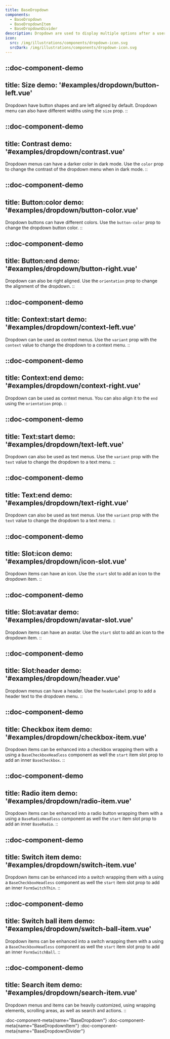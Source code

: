 ```yaml
---
title: BaseDropdown
components:
  - BaseDropdown
  - BaseDropdownItem
  - BaseDropdownDivider
description: Dropdown are used to display multiple options after a user interaction. Customize how they look and feel using the available props.
icon:
  src: /img/illustrations/components/dropdown-icon.svg
  srcDark: /img/illustrations/components/dropdown-icon.svg
---
```


::doc-component-demo
---
title: Size
demo: '#examples/dropdown/button-left.vue'
---
Dropdown have button shapes and are left aligned by default. Dropdown menu can also have different widths using the `size` prop.
::

::doc-component-demo
---
title: Contrast
demo: '#examples/dropdown/contrast.vue'
---
Dropdown menus can have a darker color in dark mode. Use the `color` prop to change the contrast of the dropdown menu when in dark mode.
::

::doc-component-demo
---
title: Button:color
demo: '#examples/dropdown/button-color.vue'
---
Dropdown buttons can have different colors. Use the `button-color` prop to change the dropdown button color.
::

::doc-component-demo
---
title: Button:end
demo: '#examples/dropdown/button-right.vue'
---
Dropdown can also be right aligned. Use the `orientation` prop to change the alignment of the dropdown.
::

::doc-component-demo
---
title: Context:start
demo: '#examples/dropdown/context-left.vue'
---
Dropdown can be used as context menus. Use the `variant` prop with the `context` value to change the dropdown to a context menu.
::

::doc-component-demo
---
title: Context:end
demo: '#examples/dropdown/context-right.vue'
---
Dropdown can be used as context menus. You can also align it to the `end` using the `orientation` prop.
::

::doc-component-demo
---
title: Text:start
demo: '#examples/dropdown/text-left.vue'
---
Dropdown can also be used as text menus. Use the `variant` prop with the `text` value to change the dropdown to a text menu.
::

::doc-component-demo
---
title: Text:end
demo: '#examples/dropdown/text-right.vue'
---
Dropdown can also be used as text menus. Use the `variant` prop with the `text` value to change the dropdown to a text menu.
::

::doc-component-demo
---
title: Slot:icon
demo: '#examples/dropdown/icon-slot.vue'
---
Dropdown items can have an icon. Use the `start` slot to add an icon to the dropdown item.
::

::doc-component-demo
---
title: Slot:avatar
demo: '#examples/dropdown/avatar-slot.vue'
---
Dropdown items can have an avatar. Use the `start` slot to add an icon to the dropdown item.
::

::doc-component-demo
---
title: Slot:header
demo: '#examples/dropdown/header.vue'
---
Dropdown menus can have a header. Use the `headerLabel` prop to add a header text to the dropdown menu.
::

::doc-component-demo
---
title: Checkbox item
demo: '#examples/dropdown/checkbox-item.vue'
---
Dropdown items can be enhanced into a checkbox wrapping them with a using a `BaseCheckboxHeadless` component as well the `start` item slot prop to add an inner `BaseCheckbox`.
::

::doc-component-demo
---
title: Radio item
demo: '#examples/dropdown/radio-item.vue'
---
Dropdown items can be enhanced into a radio button wrapping them with a using a `BaseRadioHeadless` component as well the `start` item slot prop to add an inner `BaseRadio`.
::

::doc-component-demo
---
title: Switch item
demo: '#examples/dropdown/switch-item.vue'
---
Dropdown items can be enhanced into a switch wrapping them with a using a `BaseCheckboxHeadless` component as well the `start` item slot prop to add an inner `FormSwitchThin`.
::

::doc-component-demo
---
title: Switch ball item
demo: '#examples/dropdown/switch-ball-item.vue'
---
Dropdown items can be enhanced into a switch wrapping them with a using a `BaseCheckboxHeadless` component as well the `start` item slot prop to add an inner `FormSwitchBall`.
::

::doc-component-demo
---
title: Search item
demo: '#examples/dropdown/search-item.vue'
---
Dropdown menus and items can be heavily customized, using wrapping elements, scrolling areas, as well as search and actions.
::

:doc-component-meta{name="BaseDropdown"}
:doc-component-meta{name="BaseDropdownItem"}
:doc-component-meta{name="BaseDropdownDivider"}
